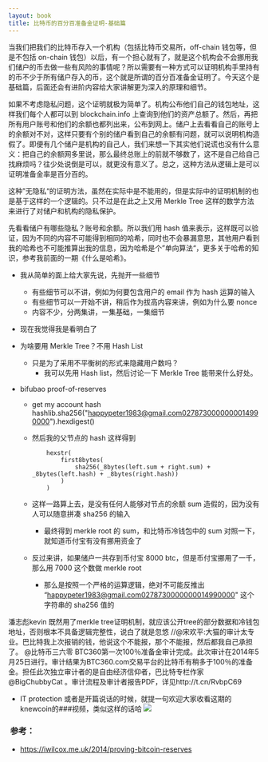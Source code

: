 ```yaml
---
layout: book
title: 比特币的百分百准备金证明-基础篇
---
```


当我们把我们的比特币存入一个机构（包括比特币交易所，off-chain 钱包等，但是不包括 on-chain 钱包）以后，有一个担心就有了，就是这个机构会不会挪用我们储户的币去做一些有风险的事情呢？所以需要有一种方式可以证明机构手里持有的币不少于所有储户存入的币，这个就是所谓的百分百准备金证明了。今天这个是基础篇，后面还会有进阶内容给大家讲解更为深入的原理和细节。

如果不考虑隐私问题，这个证明就极为简单了。机构公布他们自己的钱包地址，这样我们每个人都可以到 blockchain.info 上查询到他们的资产总额了。然后，再把所有用户账号和他们的余额也都列出来，公布到网上。储户上去看看自己的账号上的余额对不对，这样只要有个别的储户看到自己的余额有问题，就可以说明机构造假了。即便有几个储户是机构的自己人，我们来想一下其实他们说谎也没有什么意义：把自己的余额网多里说，那么最终总账上的前就不够数了，这不是自己给自己找麻烦吗？往少处说倒是可以，就更没有意义了。总之，这种方法从逻辑上是可以证明准备金率是百分百的。

这种”无隐私“的证明方法，虽然在实际中是不能用的，但是实际中的证明机制的也是基于这样的一个逻辑的。只不过是在此之上又用 Merkle Tree 这样的数学方法来进行了对储户和机构的隐私保护。

先看看储户有哪些隐私？账号和余额。所以我们用 hash 值来表示，这样既可以验证，因为不同的内容不可能得到相同的哈希，同时也不会暴漏意思，其他用户看到我的哈希也不可能推算出我的信息，因为哈希是个”单向算法“，更多关于哈希的知识，参考我前面的一期《什么是哈希》。






- 我从简单的面上给大家先说，先抛开一些细节
  - 有些细节可以不讲，例如为何要包含用户的 email 作为 hash 运算的输入
  - 有些细节可以一开始不讲，稍后作为拔高内容来讲，例如为什么要 nonce
  - 内容不少，分两集讲，一集基础，一集细节

- 现在我觉得我是看明白了



- 为啥要用 Merkle Tree？不用 Hash List
  - 只是为了采用不平衡树的形式来隐藏用户数吗？
    - 我可以先用 Hash list，然后讨论一下 Merkle Tree 能带来什么好处。
- bifubao proof-of-reserves
  - get my account hash 
    hashlib.sha256("happypeter1983@gmail.com0278730000000014990000").hexdigest()

  - 然后我的父节点的 hash 这样得到

			hexstr(
			    first8bytes(
			        sha256(_8bytes(left.sum + right.sum) + _8bytes(left.hash) + _8bytes(right.hash))
			    )
			)

  - 这样一路算上去，是没有任何人能够对节点的余额 sum 造假的，因为没有人可以随意拼凑 sha256 的输入
    - 最终得到 merkle root 的 sum，和比特币冷钱包中的 sum 对照一下，就知道币付宝有没有挪用资金了

  - 反过来讲，如果储户一共存到币付宝 8000 btc，但是币付宝挪用了一千，那么用 7000 这个数做 merkle root
    - 那么是按照一个严格的运算逻辑，绝对不可能反推出 “happypeter1983@gmail.com0278730000000014990000" 这个字符串的 sha256 值的



潘志彪kevin
既然用了merkle tree证明机制，就应该公开tree的部分数据和冷钱包地址，否则根本不具备逻辑完整性，说白了就是忽悠 //@宋欢平:大猫的审计太专业。巴比特我上次报销的钱，他说这个不能报，那个不能报，然后都我自己承担了。
@比特币三六零
BTC360第一次100％准备金审计完成。此次审计在2014年5月25日进行。审计结果为BTC360.com交易平台的比特币有稍多于100％的准备金。担任此次独立审计者的是自由经济信仰者，巴比特专栏作家 @BigChubbyCat 。审计流程及审计者报告PDF，详见http://t.cn/RvbpC69

- IT protection
  或者是开篇说话的时候，就提一句欢迎大家收看这期的knewcoin的###视频，类似这样的话哈
  ![](http://peterpic.qiniudn.com/knewcoin.png)


###  参考：
- <https://iwilcox.me.uk/2014/proving-bitcoin-reserves>
